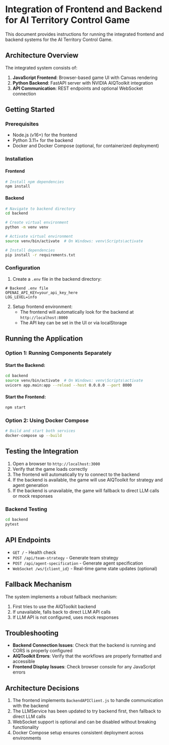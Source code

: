 # Integration of Frontend and Backend for AI Territory Control Game

This document provides instructions for running the integrated frontend and backend systems for the AI Territory Control Game.

## Architecture Overview

The integrated system consists of:

1. **JavaScript Frontend**: Browser-based game UI with Canvas rendering
2. **Python Backend**: FastAPI server with NVIDIA AIQToolkit integration
3. **API Communication**: REST endpoints and optional WebSocket connection

## Getting Started

### Prerequisites

- Node.js (v16+) for the frontend
- Python 3.11+ for the backend
- Docker and Docker Compose (optional, for containerized deployment)

### Installation

#### Frontend
```bash
# Install npm dependencies
npm install
```

#### Backend
```bash
# Navigate to backend directory
cd backend

# Create virtual environment
python -m venv venv

# Activate virtual environment
source venv/bin/activate  # On Windows: venv\Scripts\activate

# Install dependencies
pip install -r requirements.txt
```

### Configuration

1. Create a `.env` file in the backend directory:
```
# Backend .env file
OPENAI_API_KEY=your_api_key_here
LOG_LEVEL=info
```

2. Setup frontend environment:
   - The frontend will automatically look for the backend at `http://localhost:8000`
   - The API key can be set in the UI or via localStorage

## Running the Application

### Option 1: Running Components Separately

#### Start the Backend:
```bash
cd backend
source venv/bin/activate  # On Windows: venv\Scripts\activate
uvicorn app.main:app --reload --host 0.0.0.0 --port 8000
```

#### Start the Frontend:
```bash
npm start
```

### Option 2: Using Docker Compose
```bash
# Build and start both services
docker-compose up --build
```

## Testing the Integration

1. Open a browser to `http://localhost:3000`
2. Verify that the game loads correctly
3. The frontend will automatically try to connect to the backend
4. If the backend is available, the game will use AIQToolkit for strategy and agent generation
5. If the backend is unavailable, the game will fallback to direct LLM calls or mock responses

### Backend Testing
```bash
cd backend
pytest
```

## API Endpoints

- `GET /` - Health check
- `POST /api/team-strategy` - Generate team strategy
- `POST /api/agent-specification` - Generate agent specification
- `WebSocket /ws/{client_id}` - Real-time game state updates (optional)

## Fallback Mechanism

The system implements a robust fallback mechanism:

1. First tries to use the AIQToolkit backend
2. If unavailable, falls back to direct LLM API calls
3. If LLM API is not configured, uses mock responses

## Troubleshooting

- **Backend Connection Issues**: Check that the backend is running and CORS is properly configured
- **AIQToolkit Errors**: Verify that the workflows are properly formatted and accessible
- **Frontend Display Issues**: Check browser console for any JavaScript errors

## Architecture Decisions

1. The frontend implements `BackendAPIClient.js` to handle communication with the backend
2. The LLMService has been updated to try backend first, then fallback to direct LLM calls
3. WebSocket support is optional and can be disabled without breaking functionality
4. Docker Compose setup ensures consistent deployment across environments